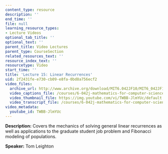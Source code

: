 ```yaml
---
content_type: resource
description: ''
end_time: ''
file: null
learning_resource_types:
- Lecture Videos
optional_tab_title: ''
optional_text: ''
parent_title: Video Lectures
parent_type: CourseSection
related_resources_text: ''
resource_index_text: ''
resourcetype: Video
start_time: ''
title: 'Lecture 15: Linear Recurrences'
uid: 2f2431fe-e730-cb09-e8fa-0bd8a756ecf2
video_files:
  archive_url: http://www.archive.org/download/MIT6.042JF10/MIT6_042JF10_lec15_300k.mp4
  video_captions_file: /courses/6-042j-mathematics-for-computer-science-fall-2010/d8296a895afb5ff49740b12fe2aadd68_TWBB-JlmYUc.vtt
  video_thumbnail_file: https://img.youtube.com/vi/TWBB-JlmYUc/default.jpg
  video_transcript_file: /courses/6-042j-mathematics-for-computer-science-fall-2010/eb8fc3c5ca462d307112e4fcedda39da_TWBB-JlmYUc.pdf
video_metadata:
  youtube_id: TWBB-JlmYUc
---
```


**Description:** Covers the mechanics of solving general linear recurrences as well as applications to the graduate student job problem and Fibonacci modeling of populations.

**Speaker:** Tom Leighton